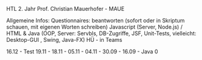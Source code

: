 HTL 2. Jahr
Prof. Christian Mauerhofer - MAUE

Allgemeine Infos:
Questionnaires: beantworten (sofort oder in Skriptum schauen, mit eigenen Worten schreiben)
Javascript (Server, Node.js) / HTML & Java (OOP, Server: Servbls, DB-Zugriffe, JSF, Unit-Tests, vielleicht: Desktop-GUI , Swing, Java-FX)
HÜ - in Teams

16.12 - Test
19.11 - 
18.11 - 
05.11 - 
04.11 - 
30.09 - 
16.09 - Java 0